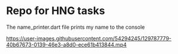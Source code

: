 # Repo for HNG tasks
The name_printer.dart file prints my name to the console


https://user-images.githubusercontent.com/54294245/129787779-40b67673-0139-46e3-a8d0-ece61b413844.mp4

